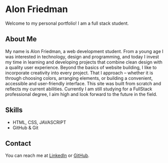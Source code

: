 # Alon Friedman
Welcome to my personal portfolio! 
I am a full stack student.
 
## About Me
My name is Alon Friedman, a web development student. From a young age I was interested in technology,
design and programming, and today I invest my time in learning and developing projects that combine clean design with a quality user experience.
Beyond the basics of website building, I like to incorporate creativity into every project.
That I approach – whether it is through choosing colors, arranging elements, or building a convenient, accessible and user-friendly interface.
This site was built from scratch and reflects my current abilities. Currently I am still studying for a FullStack professional degree, I aim high and look forward to the future in the field.
 
## Skills
- HTML, CSS, JAVASCRIPT
- GitHub & Git
 
## Contact
You can reach me at [LinkedIn](https://www.linkedin.com/in/alon-fridman-16a917352?utm_source=share&utm_campaign=share_via&utm_content=profile&utm_medium=ios_app) or [GitHub](https://github.com/Alon03f).
